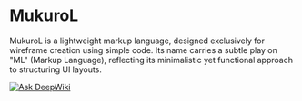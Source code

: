 # MukuroL
MukuroL is a lightweight markup language, designed exclusively for wireframe creation using simple code. Its name carries a subtle play on "ML" (Markup Language), reflecting its minimalistic yet functional approach to structuring UI layouts.

[![Ask DeepWiki](https://deepwiki.com/badge.svg)](https://deepwiki.com/collabologic/MukuroL)
